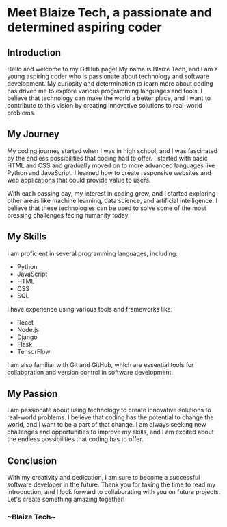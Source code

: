 # Meet Blaize Tech, a passionate and determined aspiring coder

## Introduction

Hello and welcome to my GitHub page! My name is Blaize Tech, and I am a young aspiring coder who is passionate about technology and software development. My curiosity and determination to learn more about coding has driven me to explore various programming languages and tools. I believe that technology can make the world a better place, and I want to contribute to this vision by creating innovative solutions to real-world problems.

## My Journey

My coding journey started when I was in high school, and I was fascinated by the endless possibilities that coding had to offer. I started with basic HTML and CSS and gradually moved on to more advanced languages like Python and JavaScript. I learned how to create responsive websites and web applications that could provide value to users.

With each passing day, my interest in coding grew, and I started exploring other areas like machine learning, data science, and artificial intelligence. I believe that these technologies can be used to solve some of the most pressing challenges facing humanity today.

## My Skills

I am proficient in several programming languages, including:

- Python
- JavaScript
- HTML
- CSS
- SQL

I have experience using various tools and frameworks like:

- React
- Node.js
- Django
- Flask
- TensorFlow

I am also familiar with Git and GitHub, which are essential tools for collaboration and version control in software development.

## My Passion

I am passionate about using technology to create innovative solutions to real-world problems. I believe that coding has the potential to change the world, and I want to be a part of that change. I am always seeking new challenges and opportunities to improve my skills, and I am excited about the endless possibilities that coding has to offer.

## Conclusion

With my creativity and dedication, I am sure to become a successful software developer in the future. Thank you for taking the time to read my introduction, and I look forward to collaborating with you on future projects. Let's create something amazing together! 

### ~Blaize Tech~ 

